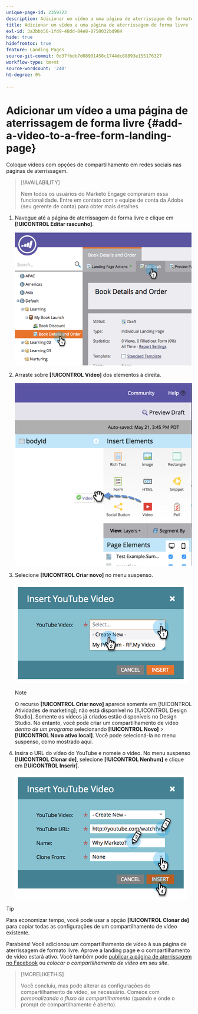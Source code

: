 ```yaml
---
unique-page-id: 2359722
description: Adicionar um vídeo a uma página de aterrissagem de formato livre - Documentação do Marketo - Documentação do produto
title: Adicionar um vídeo a uma página de aterrissagem de forma livre
exl-id: 3a3bbb56-1fd9-48dd-84e8-8750032bd984
hide: true
hidefromtoc: true
feature: Landing Pages
source-git-commit: 0d37fbdb7d08901458c1744dc68893e155176327
workflow-type: tm+mt
source-wordcount: '240'
ht-degree: 0%

---
```


# Adicionar um vídeo a uma página de aterrissagem de forma livre {#add-a-video-to-a-free-form-landing-page}

Coloque vídeos com opções de compartilhamento em redes sociais nas páginas de aterrissagem.

>[!AVAILABILITY]
>
>Nem todos os usuários do Marketo Engage compraram essa funcionalidade. Entre em contato com a equipe de conta da Adobe (seu gerente de conta) para obter mais detalhes.

1. Navegue até a página de aterrissagem de forma livre e clique em **[!UICONTROL Editar rascunho]**.

   ![](assets/image2014-9-17-11-3a28-3a51.png)

1. Arraste sobre **[!UICONTROL Vídeo]** dos elementos à direita.

   ![](assets/image2015-5-21-15-3a46-3a34.png)

1. Selecione **[!UICONTROL Criar novo]** no menu suspenso.

   ![](assets/image2014-9-17-11-3a29-3a8.png)

   >[!NOTE]
   >
   >O recurso **[!UICONTROL Criar novo]** aparece somente em [!UICONTROL Atividades de marketing]; não está disponível no [!UICONTROL Design Studio]. Somente os vídeos já criados estão disponíveis no Design Studio. No entanto, você pode criar um compartilhamento de vídeo _dentro de um programa_ selecionando **[!UICONTROL Novo]** > **[!UICONTROL Novo ativo local]**. Você pode selecioná-la no menu suspenso, como mostrado aqui.

1. Insira o URL do vídeo do YouTube e nomeie o vídeo. No menu suspenso **[!UICONTROL Clonar de]**, selecione **[!UICONTROL Nenhum]** e clique em **[!UICONTROL Inserir]**.

   ![](assets/image2014-9-17-11-3a29-3a15.png)

>[!TIP]
>
>Para economizar tempo, você pode usar a opção **[!UICONTROL Clonar de]** para copiar todas as configurações de um compartilhamento de vídeo existente.

Parabéns! Você adicionou um compartilhamento de vídeo à sua página de aterrissagem de formato livre. Aprove a landing page e o compartilhamento de vídeo estará ativo. Você também pode [publicar a página de aterrissagem no Facebook](/help/marketo/product-docs/demand-generation/facebook/publish-landing-pages-to-facebook.md) ou _colocar o compartilhamento de vídeo em seu site_.

>[!MORELIKETHIS]
>
>Você concluiu, mas pode alterar as configurações do compartilhamento de vídeo, se necessário. Comece com _personalizando o fluxo de compartilhamento_ (quando e onde o prompt de compartilhamento é aberto).
